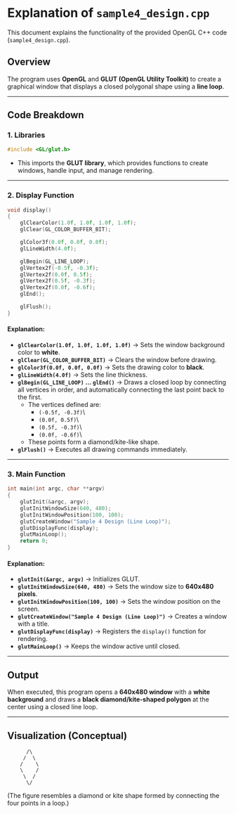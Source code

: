 # Explanation of `sample4_design.cpp`

This document explains the functionality of the provided OpenGL C++ code
(`sample4_design.cpp`).

## Overview

The program uses **OpenGL** and **GLUT (OpenGL Utility Toolkit)** to
create a graphical window that displays a closed polygonal shape using a
**line loop**.

------------------------------------------------------------------------

## Code Breakdown

### 1. Libraries

``` cpp
#include <GL/glut.h>
```

-   This imports the **GLUT library**, which provides functions to
    create windows, handle input, and manage rendering.

------------------------------------------------------------------------

### 2. Display Function

``` cpp
void display()
{
    glClearColor(1.0f, 1.0f, 1.0f, 1.0f);
    glClear(GL_COLOR_BUFFER_BIT);

    glColor3f(0.0f, 0.0f, 0.0f);
    glLineWidth(4.0f);

    glBegin(GL_LINE_LOOP);
    glVertex2f(-0.5f, -0.3f);
    glVertex2f(0.0f, 0.5f);
    glVertex2f(0.5f, -0.3f);
    glVertex2f(0.0f, -0.6f);
    glEnd();

    glFlush();
}
```

#### Explanation:

-   **`glClearColor(1.0f, 1.0f, 1.0f, 1.0f)`** → Sets the window
    background color to **white**.
-   **`glClear(GL_COLOR_BUFFER_BIT)`** → Clears the window before
    drawing.
-   **`glColor3f(0.0f, 0.0f, 0.0f)`** → Sets the drawing color to
    **black**.
-   **`glLineWidth(4.0f)`** → Sets the line thickness.
-   **`glBegin(GL_LINE_LOOP)` ... `glEnd()`** → Draws a closed loop by
    connecting all vertices in order, and automatically connecting the
    last point back to the first.
    -   The vertices defined are:
        -   `(-0.5f, -0.3f)`\
        -   `(0.0f, 0.5f)`\
        -   `(0.5f, -0.3f)`\
        -   `(0.0f, -0.6f)`\
    -   These points form a diamond/kite-like shape.
-   **`glFlush()`** → Executes all drawing commands immediately.

------------------------------------------------------------------------

### 3. Main Function

``` cpp
int main(int argc, char **argv)
{
    glutInit(&argc, argv);
    glutInitWindowSize(640, 480);
    glutInitWindowPosition(100, 100);
    glutCreateWindow("Sample 4 Design (Line Loop)");
    glutDisplayFunc(display);
    glutMainLoop();
    return 0;
}
```

#### Explanation:

-   **`glutInit(&argc, argv)`** → Initializes GLUT.
-   **`glutInitWindowSize(640, 480)`** → Sets the window size to
    **640x480 pixels**.
-   **`glutInitWindowPosition(100, 100)`** → Sets the window position on
    the screen.
-   **`glutCreateWindow("Sample 4 Design (Line Loop)")`** → Creates a
    window with a title.
-   **`glutDisplayFunc(display)`** → Registers the `display()` function
    for rendering.
-   **`glutMainLoop()`** → Keeps the window active until closed.

------------------------------------------------------------------------

## Output

When executed, this program opens a **640x480 window** with a **white
background** and draws a **black diamond/kite-shaped polygon** at the
center using a closed line loop.

------------------------------------------------------------------------

## Visualization (Conceptual)

          /\
         /  \
        /    \
        \    /
         \  /
          \/

(The figure resembles a diamond or kite shape formed by connecting the
four points in a loop.)
